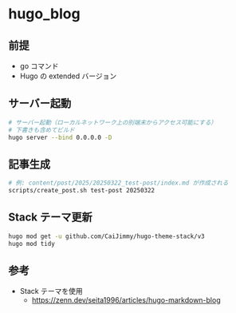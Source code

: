# hugo_blog

## 前提

- go コマンド
- Hugo の extended バージョン

## サーバー起動

```bash
# サーバー起動（ローカルネットワーク上の別端末からアクセス可能にする）
# 下書きも含めてビルド
hugo server --bind 0.0.0.0 -D
```

## 記事生成

```bash
# 例: content/post/2025/20250322_test-post/index.md が作成される
scripts/create_post.sh test-post 20250322
```

## Stack テーマ更新

```bash
hugo mod get -u github.com/CaiJimmy/hugo-theme-stack/v3
hugo mod tidy
```

## 参考

- Stack テーマを使用
  - https://zenn.dev/seita1996/articles/hugo-markdown-blog
